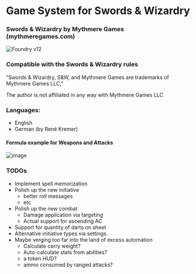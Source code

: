 # Game System for Swords & Wizardry 
### Swords & Wizardry by Mythmere Games (mythmeregames.com)
![Foundry v12](https://img.shields.io/badge/foundry-v12-green)

### Compatible with the Swords & Wizardry rules

“Swords & Wizardry, S&W, and Mythmere Games are trademarks of Mythmere Games LLC,”

The author is not affiliated in any way with Mythmere Games LLC

### Languages: 

 - English
 - German (by René Kremer)

#### Formula example for Weapons and Attacks
![image](https://github.com/tomski80/swords-wizardry/assets/26262858/a6f5727b-ae8c-4ce8-8039-d2f9d2e46eae)

### TODOs

- Implement spell memorization
- Polish up the new initiative
  - better roll messages
  - etc
- Polish up the new combat
  - Damage application via targeting
  - Actual support for ascending AC
- Support for quantity of darts on sheet
- Alternative initiative types via settings.
- Maybe verging too far into the land of excess automation
  - Calculate carry weight?
  - Auto-calculate stats from abilities?
  - a token HUD?
  - ammo consumed by ranged attacks?
